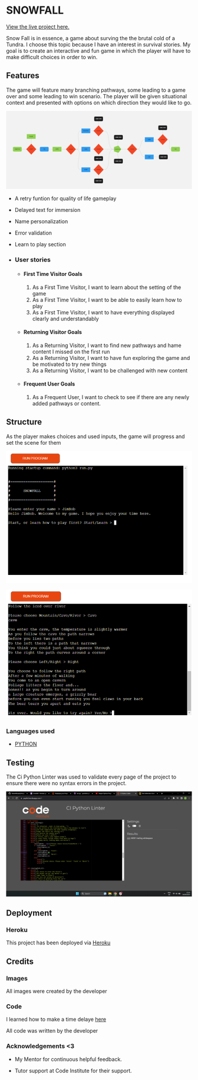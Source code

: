 # SNOWFALL
[View the live project here.](https://snowfall-c93ef0e44aa3.herokuapp.com/)

Snow Fall is in essence, a game about surving the the brutal cold of a Tundra.
I choose this topic because I have an interest in survival stories.
My goal is to create an interactive and fun game in which
the player will have to make difficult choices in order to win.

## Features
The game will feature many branching pathways, some leading to a game over
and some leading to win scenario. The player will be given situational context 
and presented with options on which direction they would like to go.

![Flowchart](assets/images/FlowChart.png)

- A retry funtion for quality of life gameplay

- Delayed text for immersion

- Name personalization

- Error validation

- Learn to play section

-   ### User stories

    -   #### First Time Visitor Goals

        1. As a First Time Visitor, I want to learn about the setting of the game
        2. As a First Time Visitor, I want to be able to easily learn how to play
        3. As a First Time Visitor, I want to have everything displayed clearly and understandably

    -   #### Returning Visitor Goals

        1. As a Returning Visitor, I want to find new pathways and hame content I missed on the first run
        2. As a Returning Visitor, I want to have fun exploring the game and be motivated to try new things
        3. As a Returning Visitor, I want to be challenged with new content 

    -   #### Frequent User Goals
        1. As a Frequent User, I want to check to see if there are any newly added pathways or content.


## Structure

As the player makes choices and used inputs, the game will progress and set the scene for them

![ingame](assets/images/ingame1.png)


![choice](assets/images/ingame2.png)


### Languages used
-   [PYTHON](https://en.wikipedia.org/wiki/Python_(programming_language))


## Testing
The Ci Python Linter was used to validate every page of the project to ensure there were no syntax errors in the project.

![Validation](assets/images/Validation.png)

## Deployment

### Heroku

This project has been deployed via [Heroku](https://www.heroku.com/platform)

## Credits 

### Images

All images were created by the developer

### Code

I learned how to make a time delaye [here](https://realpython.com/python-sleep/)

All code was written by the developer

### Acknowledgements <3

-   My Mentor for continuous helpful feedback.

-   Tutor support at Code Institute for their support.